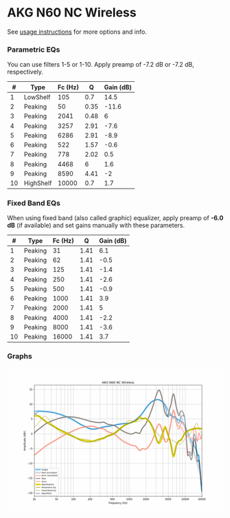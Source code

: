 # AKG N60 NC Wireless
See [usage instructions](https://github.com/jaakkopasanen/AutoEq#usage) for more options and info.

### Parametric EQs
You can use filters 1-5 or 1-10. Apply preamp of -7.2 dB or -7.2 dB, respectively.

|   # | Type      |   Fc (Hz) |    Q |   Gain (dB) |
|-----|-----------|-----------|------|-------------|
|   1 | LowShelf  |       105 | 0.7  |        14.5 |
|   2 | Peaking   |        50 | 0.35 |       -11.6 |
|   3 | Peaking   |      2041 | 0.48 |         6   |
|   4 | Peaking   |      3257 | 2.91 |        -7.6 |
|   5 | Peaking   |      6286 | 2.91 |        -8.9 |
|   6 | Peaking   |       522 | 1.57 |        -0.6 |
|   7 | Peaking   |       778 | 2.02 |         0.5 |
|   8 | Peaking   |      4468 | 6    |         1.6 |
|   9 | Peaking   |      8590 | 4.41 |        -2   |
|  10 | HighShelf |     10000 | 0.7  |         1.7 |

### Fixed Band EQs
When using fixed band (also called graphic) equalizer, apply preamp of **-6.0 dB** (if available) and set gains manually with these parameters.

|   # | Type    |   Fc (Hz) |    Q |   Gain (dB) |
|-----|---------|-----------|------|-------------|
|   1 | Peaking |        31 | 1.41 |         6.1 |
|   2 | Peaking |        62 | 1.41 |        -0.5 |
|   3 | Peaking |       125 | 1.41 |        -1.4 |
|   4 | Peaking |       250 | 1.41 |        -2.6 |
|   5 | Peaking |       500 | 1.41 |        -0.9 |
|   6 | Peaking |      1000 | 1.41 |         3.9 |
|   7 | Peaking |      2000 | 1.41 |         5   |
|   8 | Peaking |      4000 | 1.41 |        -2.2 |
|   9 | Peaking |      8000 | 1.41 |        -3.6 |
|  10 | Peaking |     16000 | 1.41 |         3.7 |

### Graphs
![](./AKG%20N60%20NC%20Wireless.png)
